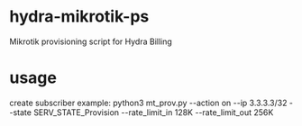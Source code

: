 # hydra-mikrotik-ps
Mikrotik provisioning script for Hydra Billing

# usage

create subscriber example:
python3 mt_prov.py --action on --ip 3.3.3.3/32 --state SERV_STATE_Provision --rate_limit_in 128K --rate_limit_out 256K

